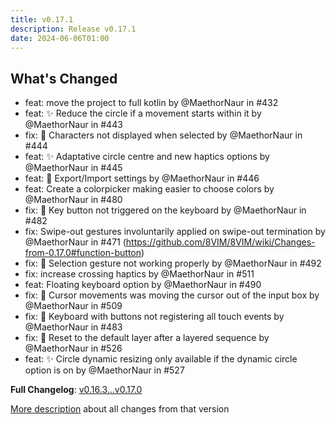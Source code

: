 ```yaml
---
title: v0.17.1
description: Release v0.17.1
date: 2024-06-06T01:00
---
```


## What's Changed

- feat: move the project to full kotlin by @MaethorNaur in #432
- feat: :sparkles: Reduce the circle if a movement starts within it by @MaethorNaur in #443
- fix: :bug: Characters not displayed when selected by @MaethorNaur in #444
- feat: :sparkles: Adaptative circle centre and new haptics options by @MaethorNaur in #445
- feat: :rocket: Export/Import settings by @MaethorNaur in #446
- feat: Create a colorpicker making easier to choose colors by @MaethorNaur in #480
- fix: :bug: Key button not triggered on the keyboard by @MaethorNaur in #482
- fix: Swipe-out gestures involuntarily applied on swipe-out termination by @MaethorNaur in #471 (https://github.com/8VIM/8VIM/wiki/Changes-from-0.17.0#function-button)
- fix: :bug: Selection gesture not working properly by @MaethorNaur in #492
- fix: increase crossing haptics by @MaethorNaur in #511
- feat: Floating keyboard option by @MaethorNaur in #490
- fix: :bug: Cursor movements was moving the cursor out of the input box by @MaethorNaur in #509
- fix: :bug: Keyboard with buttons not registering all touch events by @MaethorNaur in #483
- fix: :bug: Reset to the default layer after a layered sequence by @MaethorNaur in #526
- feat: :sparkles: Circle dynamic resizing only available if the dynamic circle option is on by @MaethorNaur in #527


**Full Changelog**: [v0.16.3...v0.17.0](https://github.com/8VIM/8VIM/compare/v0.16.3...v0.17.0)

[More description](https://github.com/8VIM/8VIM/wiki/Changes-from-0.17.0) about all changes from that version